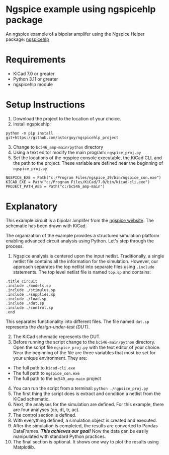 # Ngspice example using ngspicehlp package
An ngspice example of a bipolar amplifer using the Ngspice Helper package: [ngspicehlp](https://github.com/astorguy/ngspicehlp_project)

# Requirements
* KiCad 7.0 or greater
* Python 3.11 or greater
* ngspicehlp module

# Setup Instructions
1. Download the project to the location of your choice.
1. Install ngspicehlp:

`python -m pip install git+https://github.com/astorguy/ngspicehlp_project`

3. Change to `bc546_amp-main/python` directory
3. Using a text editor modify the main program: `ngspice_proj.py`
5. Set the locations of the ngspice console executable, the KiCad CLI, and the path to the project. These variable are defined near the beginning of `ngspice_proj.py`

```
NGSPICE_EXE = Path("c:/Program Files/ngspice_39/bin/ngspice_con.exe")
KICAD_EXE = Path("c:/Program Files/KiCad/7.0/bin/kicad-cli.exe")
PROJECT_PATH_ABS = Path("c:/bc546_amp-main")
```

# Explanatory
This example circuit is a bipolar amplifer from the [ngspice website](https://ngspice.sourceforge.io/ngspice-tutorial.html#BipAmp). The schematic has been drawn with KiCad.

The organization of the example provides a structured simulation platform enabling advanced circuit analysis using Python. Let's step through the process.

1. Ngspice analysis is centered upon the input netlist. Traditionally, a single netlist file contains all the information for the simulation. However, our approach separates the top netlist into separate files using `.include` statements. The top level netlist file is named `top.sp` and contains:
```
.title circuit
.include ./models.sp
.include ./stimulus.sp
.include ./supplies.sp
.include ./load.sp
.include ./dut.sp
.include ./control.sp
.end
```
This separates functionality into different files. The file named `dut.sp` represents the *design-under-test (DUT)*.

2. The KiCad schematic represents the DUT.
2. Before running the script change to the `bc546-main/python` directory. Open the script file `ngspice_proj.py` with the text editor of your choice. Near the beginning of the file are three variables that must be set for your unique environment. They are:
* The full path to `kicad-cli.exe`
* The full path to `ngspice_con.exe`
* The full path to the `bc549_amp-main` project
4. You can run the script from a terminal: `python ./ngpsice_proj.py`
4. The first thing the script does is extract and condition a netlist from the KiCad schematic.
4. Next, the analyses for the simulation are defined. For this example, there are four analyses (op, dt, tr, ac).
4. The control section is defined.
4. With everything defined, a simulation object is created and executed.
4. After the simulation is completed, the results are converted to Pandas DataFrames. ***This achieves our goal!*** Now the data can be easily manipulated with standard Python practices.
4. The final section is optional. It shows one way to plot the results using Matplotlib.
